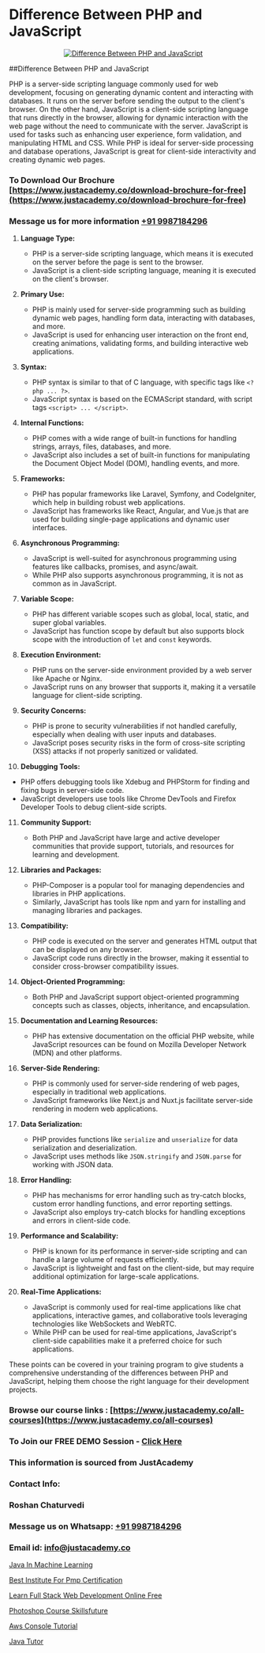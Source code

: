 # Difference Between PHP and JavaScript

<p align="center">
  <a href="https://justacademy.co/course-detail/javascript-training">
    <img src="https://justacademy.co/storage2/course_image/1676636853_course_image.webp" alt="Difference Between PHP and JavaScript">
  </a>
</p>
##Difference Between PHP and JavaScript

PHP is a server-side scripting language commonly used for web development, focusing on generating dynamic content and interacting with databases. It runs on the server before sending the output to the client's browser. On the other hand, JavaScript is a client-side scripting language that runs directly in the browser, allowing for dynamic interaction with the web page without the need to communicate with the server. JavaScript is used for tasks such as enhancing user experience, form validation, and manipulating HTML and CSS. While PHP is ideal for server-side processing and database operations, JavaScript is great for client-side interactivity and creating dynamic web pages.
### To Download Our Brochure [https://www.justacademy.co/download-brochure-for-free](https://www.justacademy.co/download-brochure-for-free)
### Message us for more information [+91 9987184296](https://api.whatsapp.com/send?phone=919987184296)
1) **Language Type:**
   - PHP is a server-side scripting language, which means it is executed on the server before the page is sent to the browser. 
   - JavaScript is a client-side scripting language, meaning it is executed on the client's browser.

2) **Primary Use:**
   - PHP is mainly used for server-side programming such as building dynamic web pages, handling form data, interacting with databases, and more.
   - JavaScript is used for enhancing user interaction on the front end, creating animations, validating forms, and building interactive web applications.

3) **Syntax:**
   - PHP syntax is similar to that of C language, with specific tags like `<?php ... ?>`.
   - JavaScript syntax is based on the ECMAScript standard, with script tags `<script> ... </script>`.

4) **Internal Functions:**
   - PHP comes with a wide range of built-in functions for handling strings, arrays, files, databases, and more.
   - JavaScript also includes a set of built-in functions for manipulating the Document Object Model (DOM), handling events, and more.

5) **Frameworks:**
   - PHP has popular frameworks like Laravel, Symfony, and CodeIgniter, which help in building robust web applications.
   - JavaScript has frameworks like React, Angular, and Vue.js that are used for building single-page applications and dynamic user interfaces.

6) **Asynchronous Programming:**
   - JavaScript is well-suited for asynchronous programming using features like callbacks, promises, and async/await.
   - While PHP also supports asynchronous programming, it is not as common as in JavaScript.

7) **Variable Scope:**
   - PHP has different variable scopes such as global, local, static, and super global variables.
   - JavaScript has function scope by default but also supports block scope with the introduction of `let` and `const` keywords.

8) **Execution Environment:**
   - PHP runs on the server-side environment provided by a web server like Apache or Nginx.
   - JavaScript runs on any browser that supports it, making it a versatile language for client-side scripting.

9) **Security Concerns:**
   - PHP is prone to security vulnerabilities if not handled carefully, especially when dealing with user inputs and databases.
   - JavaScript poses security risks in the form of cross-site scripting (XSS) attacks if not properly sanitized or validated.

10) **Debugging Tools:**
   - PHP offers debugging tools like Xdebug and PHPStorm for finding and fixing bugs in server-side code.
   - JavaScript developers use tools like Chrome DevTools and Firefox Developer Tools to debug client-side scripts.

11) **Community Support:**
    - Both PHP and JavaScript have large and active developer communities that provide support, tutorials, and resources for learning and development.

12) **Libraries and Packages:**
    - PHP-Composer is a popular tool for managing dependencies and libraries in PHP applications.
    - Similarly, JavaScript has tools like npm and yarn for installing and managing libraries and packages.

13) **Compatibility:**
    - PHP code is executed on the server and generates HTML output that can be displayed on any browser.
    - JavaScript code runs directly in the browser, making it essential to consider cross-browser compatibility issues.

14) **Object-Oriented Programming:**
    - Both PHP and JavaScript support object-oriented programming concepts such as classes, objects, inheritance, and encapsulation.

15) **Documentation and Learning Resources:**
    - PHP has extensive documentation on the official PHP website, while JavaScript resources can be found on Mozilla Developer Network (MDN) and other platforms.

16) **Server-Side Rendering:**
    - PHP is commonly used for server-side rendering of web pages, especially in traditional web applications.
    - JavaScript frameworks like Next.js and Nuxt.js facilitate server-side rendering in modern web applications.

17) **Data Serialization:**
    - PHP provides functions like `serialize` and `unserialize` for data serialization and deserialization.
    - JavaScript uses methods like `JSON.stringify` and `JSON.parse` for working with JSON data.

18) **Error Handling:**
    - PHP has mechanisms for error handling such as try-catch blocks, custom error handling functions, and error reporting settings.
    - JavaScript also employs try-catch blocks for handling exceptions and errors in client-side code.

19) **Performance and Scalability:**
    - PHP is known for its performance in server-side scripting and can handle a large volume of requests efficiently.
    - JavaScript is lightweight and fast on the client-side, but may require additional optimization for large-scale applications.

20) **Real-Time Applications:**
    - JavaScript is commonly used for real-time applications like chat applications, interactive games, and collaborative tools leveraging technologies like WebSockets and WebRTC.
    - While PHP can be used for real-time applications, JavaScript's client-side capabilities make it a preferred choice for such applications.

These points can be covered in your training program to give students a comprehensive understanding of the differences between PHP and JavaScript, helping them choose the right language for their development projects.

### Browse our course links : [https://www.justacademy.co/all-courses](https://www.justacademy.co/all-courses) 
### To Join our FREE DEMO Session - [Click Here](https://www.justacademy.co/register-for-course-demo)


### This information is sourced from JustAcademy
### Contact Info:
### Roshan Chaturvedi
### Message us on Whatsapp: [+91 9987184296](https://api.whatsapp.com/send?phone=919987184296)
### Email id: [info@justacademy.co](mailto:info@justacademy.co)
                
[Java In Machine Learning](https://www.linkedin.com/pulse/java-machine-learning-justacademy-leicester-wikne?trackingId=H64S0FnPbYPsPIYJpMZkOw%3D%3D&lipi=urn%3Ali%3Apage%3Ad_flagship3_company_admin%3BIzRPuTOMRFCGaj50%2BCRC7g%3D%3D)

[Best Institute For Pmp Certification](https://www.linkedin.com/pulse/best-institute-pmp-certification-justacademy-hyderabad-gfu4c?trackingId=kNc5LAbM7jYsgeUredMgtw%3D%3D&lipi=urn%3Ali%3Apage%3Ad_flagship3_company_admin%3BvVOqf8C4SxiY2jOCpJpYGg%3D%3D)

[Learn Full Stack Web Development Online Free](https://medium.com/@AkashSingh2052/learn-full-stack-web-development-online-free-a405feee9838)

[Photoshop Course Skillsfuture](https://medium.com/@negishivu99/photoshop-course-skillsfuture-e4f7f7b470b7)

[Aws Console Tutorial](https://justacademyin.github.io/justacademy/aws-console-tutorial)

[Java Tutor](https://justacademyin.github.io/justacademy/java-tutor)


